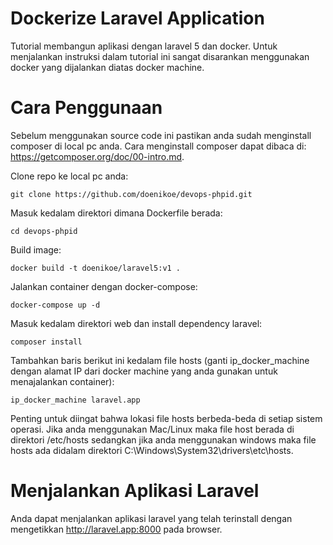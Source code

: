 # Dockerize Laravel Application
Tutorial membangun aplikasi dengan laravel 5 dan docker. Untuk menjalankan instruksi dalam tutorial ini sangat disarankan menggunakan docker yang dijalankan diatas docker machine.

# Cara Penggunaan
Sebelum menggunakan source code ini pastikan anda sudah menginstall composer di local pc anda. Cara menginstall composer dapat dibaca di: https://getcomposer.org/doc/00-intro.md.

Clone repo ke local pc anda:
```
git clone https://github.com/doenikoe/devops-phpid.git
```
Masuk kedalam direktori dimana Dockerfile berada:
```
cd devops-phpid
```
Build image:
```
docker build -t doenikoe/laravel5:v1 .
```
Jalankan container dengan docker-compose:
```
docker-compose up -d
```
Masuk kedalam direktori web dan install dependency laravel:
```
composer install
```
Tambahkan baris berikut ini kedalam file hosts (ganti ip_docker_machine dengan alamat IP dari docker machine yang anda gunakan untuk menajalankan container):
```
ip_docker_machine laravel.app
```
Penting untuk diingat bahwa lokasi file hosts berbeda-beda di setiap sistem operasi. Jika anda menggunakan Mac/Linux maka file host berada di direktori /etc/hosts sedangkan jika anda menggunakan windows maka file hosts ada didalam direktori  C:\Windows\System32\drivers\etc\hosts.

# Menjalankan Aplikasi Laravel
Anda dapat menjalankan aplikasi laravel yang telah terinstall dengan mengetikkan http://laravel.app:8000 pada browser.

